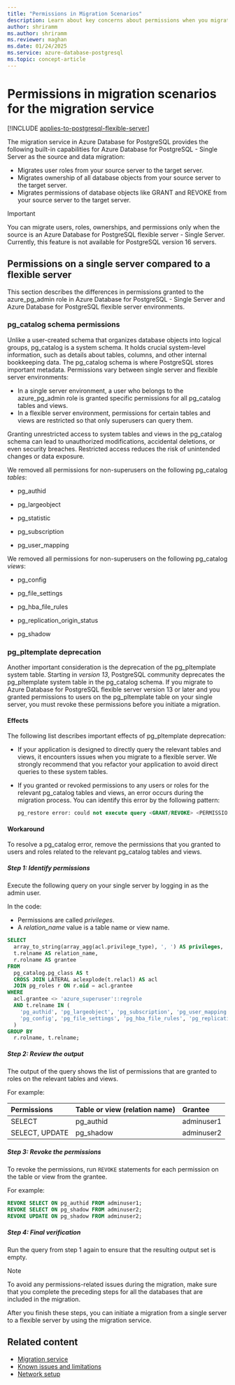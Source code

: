 ```yaml
---
title: "Permissions in Migration Scenarios"
description: Learn about key concerns about permissions when you migrate users, roles, and ownerships by using the migration service in Azure Database for PostgreSQL. Learn about steps to take in specific migration scenarios.
author: shriramm
ms.author: shriramm
ms.reviewer: maghan
ms.date: 01/24/2025
ms.service: azure-database-postgresql
ms.topic: concept-article
---
```


# Permissions in migration scenarios for the migration service

[!INCLUDE [applies-to-postgresql-flexible-server](~/reusable-content/ce-skilling/azure/includes/postgresql/includes/applies-to-postgresql-flexible-server.md)]

The migration service in Azure Database for PostgreSQL provides the following built-in capabilities for Azure Database for PostgreSQL - Single Server as the source and data migration:

- Migrates user roles from your source server to the target server.
- Migrates ownership of all database objects from your source server to the target server.
- Migrates permissions of database objects like GRANT and REVOKE from your source server to the target server.

> [!IMPORTANT]  
> You can migrate users, roles, ownerships, and permissions only when the source is an Azure Database for PostgreSQL flexible server - Single Server. Currently, this feature is not available for PostgreSQL version 16 servers.

## Permissions on a single server compared to a flexible server

This section describes the differences in permissions granted to the azure_pg_admin role in Azure Database for PostgreSQL - Single Server and Azure Database for PostgreSQL flexible server environments.

### pg_catalog schema permissions

Unlike a user-created schema that organizes database objects into logical groups, pg_catalog is a system schema. It holds crucial system-level information, such as details about tables, columns, and other internal bookkeeping data. The pg_catalog schema is where PostgreSQL stores important metadata. Permissions vary between single server and flexible server environments:

- In a single server environment, a user who belongs to the azure_pg_admin role is granted specific permissions for all pg_catalog tables and views.
- In a flexible server environment, permissions for certain tables and views are restricted so that only superusers can query them.

Granting unrestricted access to system tables and views in the pg_catalog schema can lead to unauthorized modifications, accidental deletions, or even security breaches. Restricted access reduces the risk of unintended changes or data exposure.

We removed all permissions for non-superusers on the following pg_catalog *tables*:

- pg_authid

- pg_largeobject

- pg_statistic

- pg_subscription

- pg_user_mapping

We removed all permissions for non-superusers on the following pg_catalog *views*:

- pg_config

- pg_file_settings

- pg_hba_file_rules

- pg_replication_origin_status

- pg_shadow

### pg_pltemplate deprecation

Another important consideration is the deprecation of the pg_pltemplate system table. Starting in *version 13*, PostgreSQL community deprecates the pg_pltemplate system table in the pg_catalog schema. If you migrate to Azure Database for PostgreSQL flexible server version 13 or later and you granted permissions to users on the pg_pltemplate table on your single server, you must revoke these permissions before you initiate a migration.

#### Effects

The following list describes important effects of pg_pltemplate deprecation:

- If your application is designed to directly query the relevant tables and views, it encounters issues when you migrate to a flexible server. We strongly recommend that you refactor your application to avoid direct queries to these system tables.
- If you granted or revoked permissions to any users or roles for the relevant pg_catalog tables and views, an error occurs during the migration process. You can identify this error by the following pattern:

  ```sql
  pg_restore error: could not execute query <GRANT/REVOKE> <PERMISSIONS> on <relevant TABLE/VIEW> to <user>.
  ```

#### Workaround

To resolve a pg_catalog error, remove the permissions that you granted to users and roles related to the relevant pg_catalog tables and views.

##### Step 1: Identify permissions

Execute the following query on your single server by logging in as the admin user.

In the code:

- Permissions are called *privileges*.
- A *relation_name* value is a table name or view name.

```sql
SELECT
  array_to_string(array_agg(acl.privilege_type), ', ') AS privileges,
  t.relname AS relation_name,
  r.rolname AS grantee
FROM
  pg_catalog.pg_class AS t
  CROSS JOIN LATERAL aclexplode(t.relacl) AS acl
  JOIN pg_roles r ON r.oid = acl.grantee
WHERE
  acl.grantee <> 'azure_superuser'::regrole
  AND t.relname IN (
    'pg_authid', 'pg_largeobject', 'pg_subscription', 'pg_user_mapping', 'pg_statistic',
    'pg_config', 'pg_file_settings', 'pg_hba_file_rules', 'pg_replication_origin_status', 'pg_shadow', 'pg_pltemplate'
  )
GROUP BY
  r.rolname, t.relname;
```

##### Step 2: Review the output

The output of the query shows the list of permissions that are granted to roles on the relevant tables and views.

For example:

| Permissions | Table or view (relation name) | Grantee |
| :--- | :--- | :--- |
| SELECT | pg_authid | adminuser1 |
| SELECT, UPDATE | pg_shadow | adminuser2 |

##### Step 3: Revoke the permissions

To revoke the permissions, run `REVOKE` statements for each permission on the table or view from the grantee.

For example:

```sql
REVOKE SELECT ON pg_authid FROM adminuser1;
REVOKE SELECT ON pg_shadow FROM adminuser2;
REVOKE UPDATE ON pg_shadow FROM adminuser2;
```

##### Step 4: Final verification

Run the query from step 1 again to ensure that the resulting output set is empty.

> [!NOTE]  
> To avoid any permissions-related issues during the migration, make sure that you complete the preceding steps for all the databases that are included in the migration.

After you finish these steps, you can initiate a migration from a single server to a flexible server by using the migration service.

## Related content

- [Migration service](concepts-migration-service-postgresql.md)
- [Known issues and limitations](concepts-known-issues-migration-service.md)
- [Network setup](how-to-network-setup-migration-service.md)
